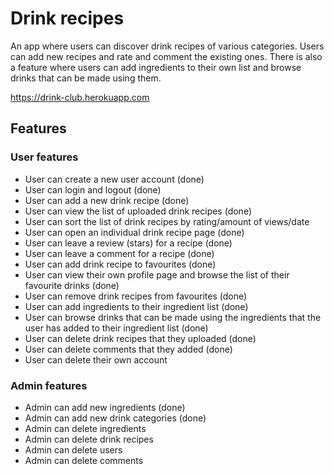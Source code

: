 # Drink recipes

An app where users can discover drink recipes of various categories. Users can add new recipes and rate and comment the existing ones. There is also a feature where users can add ingredients to their own list and browse drinks that can be made using them.

https://drink-club.herokuapp.com

## Features
### User features
- User can create a new user account (done)
- User can login and logout (done)
- User can add a new drink recipe (done)
- User can view the list of uploaded drink recipes (done)
- User can sort the list of drink recipes by rating/amount of views/date
- User can open an individual drink recipe page (done)
- User can leave a review (stars) for a recipe (done)
- User can leave a comment for a recipe (done)
- User can add drink recipe to favourites (done)
- User can view their own profile page and browse the list of their favourite drinks (done)
- User can remove drink recipes from favourites (done)
- User can add ingredients to their ingredient list (done)
- User can browse drinks that can be made using the ingredients that the user has added to their ingredient list (done)
- User can delete drink recipes that they uploaded (done)
- User can delete comments that they added (done)
- User can delete their own account  

### Admin features

- Admin can add new ingredients (done)
- Admin can add new drink categories (done)
- Admin can delete ingredients
- Admin can delete drink recipes
- Admin can delete users
- Admin can delete comments
